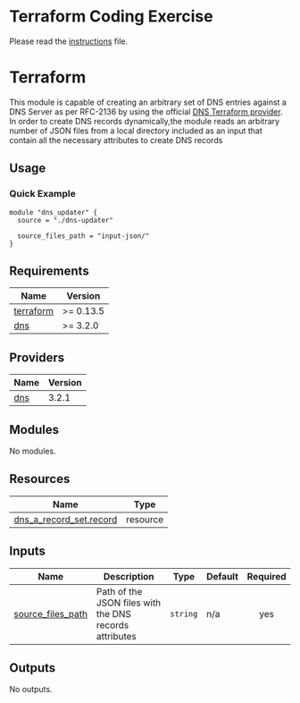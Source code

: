 # Terraform Coding Exercise

Please read the [instructions](./INSTRUCTIONS.md) file.
<!-- BEGIN_TF_DOCS -->
# Terraform

This module is capable of creating an arbitrary set of DNS entries against a DNS Server as per RFC-2136 by using
the official [DNS Terraform provider](https://registry.terraform.io/providers/hashicorp/dns/latest).
In order to create DNS records dynamically,the module reads an arbitrary number of JSON files from a local directory
included as an input that contain all the necessary attributes to create DNS records

## Usage

### Quick Example

```hcl
module "dns_updater" {
  source = "./dns-updater"

  source_files_path = "input-json/"
}
```

## Requirements

| Name | Version |
|------|---------|
| <a name="requirement_terraform"></a> [terraform](#requirement\_terraform) | >= 0.13.5 |
| <a name="requirement_dns"></a> [dns](#requirement\_dns) | >= 3.2.0 |

## Providers

| Name | Version |
|------|---------|
| <a name="provider_dns"></a> [dns](#provider\_dns) | 3.2.1 |

## Modules

No modules.

## Resources

| Name | Type |
|------|------|
| [dns_a_record_set.record](https://registry.terraform.io/providers/hashicorp/dns/latest/docs/resources/a_record_set) | resource |

## Inputs

| Name | Description | Type | Default | Required |
|------|-------------|------|---------|:--------:|
| <a name="input_source_files_path"></a> [source\_files\_path](#input\_source\_files\_path) | Path of the JSON files with the DNS records attributes | `string` | n/a | yes |

## Outputs

No outputs.
<!-- END_TF_DOCS -->